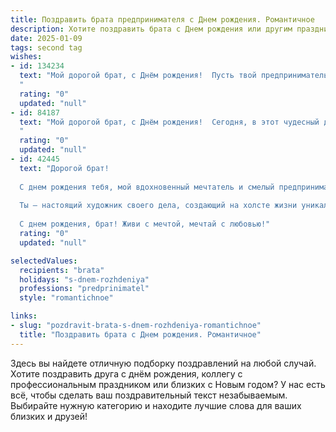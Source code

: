 ```yaml
---
title: Поздравить брата предпринимателя c Днем рождения. Романтичное
description: Хотите поздравить брата c Днем рождения или другим праздником? Наш ИИ создаст незабываемое поздравление, а вы обязательно выделитесь среди других.  
date: 2025-01-09
tags: second tag
wishes:
- id: 134234
  text: "Мой дорогой брат, с Днём рождения!  Пусть твой предпринимательский путь, полный взлётов и падений, всегда будет освещён звездой твоей удачи, а сердце – согрето любовью и радостью.  Ты — воплощение силы и романтики,  и я бесконечно горжусь тобой.  Желаю тебе океан счастья,  небеса возможностей и  безграничного вдохновения!  Пусть каждый твой день будет наполнен смыслом,  а жизнь – яркими, незабываемыми моментами.  Люблю тебя!
  "
  rating: "0"
  updated: "null"
- id: 84187
  text: "Мой дорогой брат, с Днём рождения!  Сегодня, в этот чудесный день, я хочу сказать тебе, как сильно я тебя люблю и горжусь тобой. Твой путь предпринимателя — это путь смелости,  страсти и неустанного поиска.  Ты как настоящий романтик,  вкладываешь душу в каждое своё дело,  и это восхищает.  Пусть твоя жизнь будет наполнена любовью,  счастьем и успехом,  как яркий, захватывающий роман!  С днём рождения, мой любимый брат!
  "
  rating: "0"
  updated: "null"
- id: 42445
  text: "Дорогой брат!
  
  С днем рождения тебя, мой вдохновенный мечтатель и смелый предприниматель! В этот особенный день хочу пожелать тебе безграничного счастья и ярких мгновений, чтобы каждая твоя идея становилась настоящим шедевром, а каждый день приносил радость и новые открытия.
  
  Ты — настоящий художник своего дела, создающий на холсте жизни уникальные шедевры. Пусть сердце твое всегда будет наполнено любовью и теплом, а каждый шаг ведет к новым вершинам. Желаю, чтобы твой путь был усыпан успехом, а рядом всегда были верные спутники.
  
  С днем рождения, брат! Живи с мечтой, мечтай с любовью!"
  rating: "0"
  updated: "null"

selectedValues:
  recipients: "brata"
  holidays: "s-dnem-rozhdeniya"
  professions: "predprinimatel"
  style: "romantichnoe"

links:
- slug: "pozdravit-brata-s-dnem-rozhdeniya-romantichnoe"
  title: "Поздравить брата c Днем рождения. Романтичное"
---
```


Здесь вы найдете отличную подборку поздравлений на любой случай.
Хотите поздравить друга с днём рождения, коллегу с профессиональным праздником или близких с Новым годом? У нас есть всё, чтобы сделать ваш поздравительный текст незабываемым. Выбирайте нужную категорию и находите лучшие слова для ваших близких и друзей!
